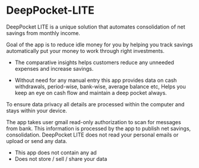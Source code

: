 # DeepPocket-LITE
DeepPocket LITE is a unique solution that automates consolidation of net savings from monthly income. 

Goal of the app is to reduce idle money for you by helping you track savings automatically put your money to work through right investments.

- The comparative insights helps customers reduce any unneeded expenses and increase savings. 

- Without need for any manual entry this app provides data on cash withdrawals, period-wise, bank-wise, average balance etc, Helps you keep an eye on cash flow and maintain a deep pocket always. 

To ensure data privacy all details are processed within the computer and stays within your device.

The app takes user gmail read-only authorization to scan for messages from bank. This information is processed by the app to publish net savings, consolidation. DeepPocket LITE does not read your personal emails or upload or send any data.

- This app does not contain any ad
- Does not store / sell / share your data
